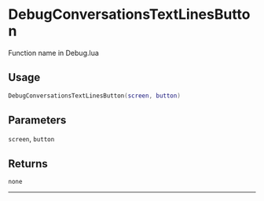 # DebugConversationsTextLinesButton
Function name in Debug.lua
## Usage
```lua
DebugConversationsTextLinesButton(screen, button)
```
## Parameters
`screen`, `button`
## Returns
`none`

---